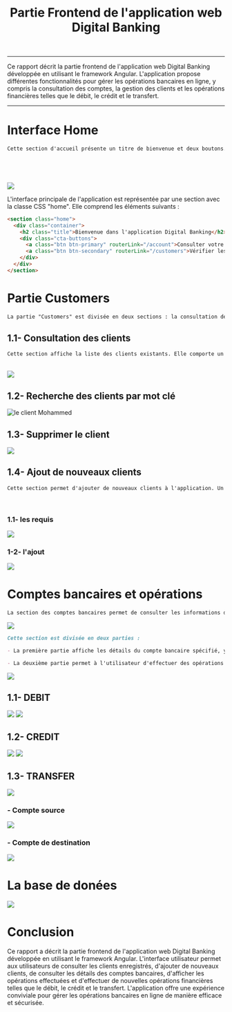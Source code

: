 <h1 align="center">Partie Frontend de l'application web Digital Banking</h1>
<br>
<hr>
Ce rapport décrit la partie frontend de l'application web Digital Banking développée en utilisant le framework Angular. L'application propose différentes fonctionnalités pour gérer les opérations bancaires en ligne, y compris la consultation des comptes, la gestion des clients et les opérations financières telles que le débit, le crédit et le transfert.
<hr>

# Interface Home
```markdown
Cette section d'accueil présente un titre de bienvenue et deux boutons. Le premier bouton redirige vers la page de consultation des comptes bancaires, tandis que le deuxième bouton permet de vérifier les clients enregistrés.
```
<br>
<h1></h1>
<img src="caps/Home.PNG">
<br>

L'interface principale de l'application est représentée par une section avec la classe CSS "home". Elle comprend les éléments suivants :

```html
<section class="home">
  <div class="container">
    <h2 class="title">Bienvenue dans l'application Digital Banking</h2>
    <div class="cta-buttons">
      <a class="btn btn-primary" routerLink="/account">Consulter votre compte bancaire</a>
      <a class="btn btn-secondary" routerLink="/customers">Vérifier les clients</a>
    </div>
  </div>
</section>
```
# Partie Customers
```markdown
La partie "Customers" est divisée en deux sections : la consultation des clients existants et l'ajout de nouveaux clients.
```
## 1.1- Consultation des clients
```markdown
Cette section affiche la liste des clients existants. Elle comporte un champ de recherche permettant de filtrer les clients par mot clé. Chaque client est affiché dans un tableau avec les informations telles que l'ID, le nom et l'e-mail. Deux boutons sont disponibles pour supprimer le client ou accéder à ses comptes.
```
<br>

<img src="caps/client.PNG">

<br>

## 1.2- Recherche des clients par mot clé

<img src="caps/clientkw.PNG" alt="le client Mohammed">

<br>

## 1.3- Supprimer le client

<img src="caps/supp.PNG">

<br>

## 1.4- Ajout de nouveaux clients
```markdown
Cette section permet d'ajouter de nouveaux clients à l'application. Un formulaire est affiché avec les champs requis tels que le nom et l'e-mail. Des validations sont effectuées sur les champs pour s'assurer que les données saisies sont correctes. L'utilisateur peut enregistrer le nouveau client en cliquant sur le bouton "Save".
```

<br>

### 1.1- les requis

<img src="caps/ajoutTerms.PNG">

<br>

### 1-2- l'ajout

<img src="caps/ajout.PNG">

<br>

# Comptes bancaires et opérations
```markdown
La section des comptes bancaires permet de consulter les informations d'un compte spécifique et d'effectuer des opérations financières.
```

<img src="caps/accId.PNG">

<br>

```markdown
Cette section est divisée en deux parties :

- La première partie affiche les détails du compte bancaire spécifié, y compris l'ID du compte et le solde actuel. Elle liste également les opérations effectuées sur le compte, affichant leur ID, la date, le type et le montant.

- La deuxième partie permet à l'utilisateur d'effectuer des opérations financières sur le compte sélectionné. Il peut choisir entre les options de débit, de crédit et de transfert. Si l'option de transfert est sélectionnée, un champ supplémentaire pour spécifier le compte de destination s'affiche. L'utilisateur doit également saisir le montant et une description de l'opération. Ensuite, il peut enregistrer l'opération en cliquant sur le bouton correspondant.
```

<img src="caps/accHisOps.PNG">

<br>

## 1.1- DEBIT

<img src="caps/DEBIT.PNG">

<img src="caps/dHis.PNG">

<br>

## 1.2- CREDIT

<img src="caps/credit.PNG">

<img src="caps/cHis.PNG">

<br>

## 1.3- TRANSFER

<img src="caps/transfer.PNG">

### - Compte source

<img src="caps/des.PNG">

<br>

### - Compte de destination

<img src="caps/dest.PNG">

<br>

# La base de donées

<img src="caps/db.PNG">

<br>

# Conclusion

Ce rapport a décrit la partie frontend de l'application web Digital Banking développée en utilisant le framework Angular. L'interface utilisateur permet aux utilisateurs de consulter les clients enregistrés, d'ajouter de nouveaux clients, de consulter les détails des comptes bancaires, d'afficher les opérations effectuées et d'effectuer de nouvelles opérations financières telles que le débit, le crédit et le transfert. L'application offre une expérience conviviale pour gérer les opérations bancaires en ligne de manière efficace et sécurisée.


